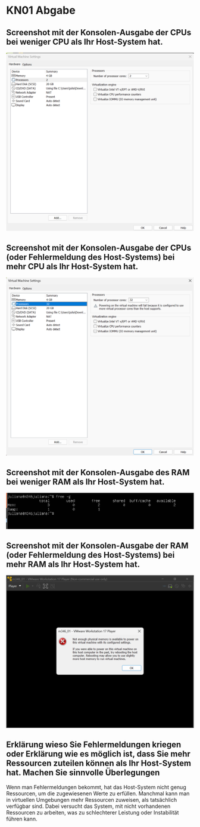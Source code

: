 # KN01 Abgabe

## Screenshot mit der Konsolen-Ausgabe der CPUs bei weniger CPU als Ihr Host-System hat.
![imageOfCPU](beforeCPU.png)

## Screenshot mit der Konsolen-Ausgabe der CPUs (oder Fehlermeldung des Host-Systems) bei mehr CPU als Ihr Host-System hat.
![imageOfCPU](afterCPU.png)

## Screenshot mit der Konsolen-Ausgabe des RAM bei weniger RAM als Ihr Host-System hat.
![imageofRAM](lessRAM.png)
 
## Screenshot mit der Konsolen-Ausgabe der RAM (oder Fehlermeldung des Host-Systems) bei mehr RAM als Ihr Host-System hat.
![imageOfRAM](highRAMresult.png)

## Erklärung wieso Sie Fehlermeldungen kriegen oder Erklärung wie es möglich ist, dass Sie mehr Ressourcen zuteilen können als Ihr Host-System hat. Machen Sie sinnvolle Überlegungen

Wenn man Fehlermeldungen bekommt, hat das Host-System nicht genug Ressourcen, um die zugewiesenen Werte zu erfüllen. 
Manchmal kann man in virtuellen Umgebungen mehr Ressourcen zuweisen, als tatsächlich verfügbar sind. Dabei versucht das System, mit nicht vorhandenen Ressourcen zu arbeiten, was zu schlechterer Leistung oder Instabilität führen kann.
